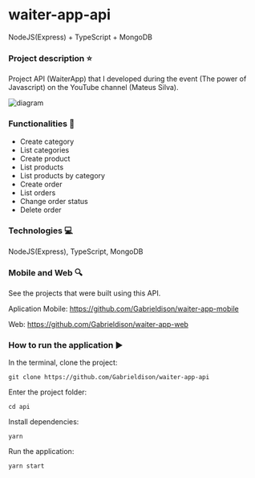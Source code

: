 # waiter-app-api
NodeJS(Express) + TypeScript + MongoDB

### Project description :star:

Project API (WaiterApp) that I developed during the event (The power of Javascript) on the YouTube channel (Mateus Silva).

![diagram](https://github.com/Gabrieldison/waiter-app-api/assets/85500242/ae9dc66a-c3cd-4217-b60d-131ef0de5b2b)



### Functionalities :checkered_flag:

- Create category
- List categories
- Create product
- List products
- List products by category
- Create order
- List orders
- Change order status
- Delete order

### Technologies :computer:

NodeJS(Express), TypeScript, MongoDB

### Mobile and Web :mag:

See the projects that were built using this API.

Aplication Mobile: https://github.com/Gabrieldison/waiter-app-mobile

Web: https://github.com/Gabrieldison/waiter-app-web


### How to run the application :arrow_forward:

In the terminal, clone the project:

```
git clone https://github.com/Gabrieldison/waiter-app-api
```

Enter the project folder:

```
cd api
```

Install dependencies:

```
yarn
```

Run the application:

```
yarn start
```


